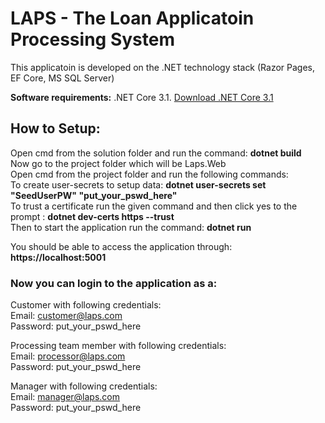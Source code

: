 # LAPS - The Loan Applicatoin Processing System

This applicatoin is developed on the .NET technology stack (Razor Pages, EF Core, MS SQL Server)

**Software requirements:**
.NET Core 3.1. [Download .NET Core 3.1](https://dotnet.microsoft.com/download/dotnet-core/3.1)

## How to Setup:
Open cmd from the solution folder and run the command: **dotnet build**  
Now go to the project folder which will be Laps.Web  
Open cmd from the project folder and run the following commands:  
To create user-secrets to setup data: **dotnet user-secrets set "SeedUserPW" "put_your_pswd_here"**  
To trust a certificate run the given command and then click yes to the prompt : **dotnet dev-certs https --trust**  
Then to start the application run the command: **dotnet run**  

You should be able to access the application through: **https://localhost:5001**  

### Now you can login to the application as a:  

Customer with following credentials:  
Email: customer@laps.com  
Password: put_your_pswd_here

Processing team member with following credentials:  
Email: processor@laps.com  
Password: put_your_pswd_here

Manager with following credentials:  
Email: manager@laps.com  
Password: put_your_pswd_here
